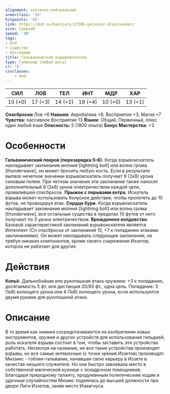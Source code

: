 ```yaml
---
alignment: хаотично-нейтральный
armorclass: '13'
hitpoints: '52'
link: https://dnd.su/bestiary/17305-galvanic-blastseeker/
size: Средний
speed: '30'
tags:
- dnd
- существо
- бестиарий
title: Гальванический взрывоискатель
type: Гуманоид (любая раса)
cr: '5'
cssclasses:
    - dnd
---
```



| СИЛ | ЛОВ | ТЕЛ | ИНТ | МДР | ХАР |
|---|---|---|---|---|---|
| 10 (+0) | 17 (+3) | 14 (+2) | 19 (+4) | 10 (+0) | 13 (+1) |
**Спасброски** Лов +6
**Навыки:** Акробатика +6, Восприятие +3, Магия +7
**Чувства:** пассивное Восприятие 13
**Языки:** Общий, Первичный, плюс один любой язык
**Опасность:** 5 (1800 опыта)
**Бонус Мастерства:** +3


# Особенности
**Гальванический покров (перезарядка 5–6).** Когда взрывоискатель накладывает заклинания молния [lightning bolt] или волна грома [thunderwave], он может бросить любую кость. Если в результате выпало нечетное значении взрывоискатель получает 9 (2к8) урона силовым полем. При четном значении эти заклинания также наносят дополнительный 9 (2к8) урона электричеством каждой цели, провалившей спасбросок.
**Прыжок с порывами ветра.** Искатель взрыва может использовать бонусное действие, чтобы пролететь до 10 футов, не провоцируя атак.
**Сердце бури.** Когда взрывоискатель накладывает заклинания молния [lightning bolt] или волна грома [thunderwave], все остальные существа в пределах 10 футов от него получают по 3 урона электричеством.
**Врожденное колдовство.** Базовой характеристикой заклинаний взрывоискателя является Интеллект (Сл спасброска от заклинаний 15, +7 к попаданию атаками заклинаниями). Он может накладывать следующие заклинания, не требуя никаких компонентов, кроме своего снаряжения Иззетов, которое не работает для других:


# Действия
**Копьё.** Дальнобойная или рукопашная атака оружием: +3 к попаданию, досягаемость 5 фт. или дистанция 20/60 фт., одна цель. Попадание: 3 (1к6) колющего урона или 4 (1к8) колющего урона, если используется двумя руками для рукопашной атаки.


# Описание
В то время как химики сосредотачиваются на изобретении новых инструментов, оружия и других устройств для использования гильдией, роль искателя взрыва состоит в том, чтобы заставить эти устройства работать. Несмотря на название, не все такие устройства производят взрывы, но все самые интересные (с точки зрения Иззетов) производят. Миззикс - гоблин-гальваник, начавшая свою карьеру в Иззете в качестве низшего служителя. Но она быстро завоевала место в собственной магической кузнице с эскадроном помощников. Благодаря природному таланту, продуманным политическим ходам и удачным случайностям Мизикс поднялась до высшей должности при дворе Лиги Иззетов, заняв место Измагнуса.